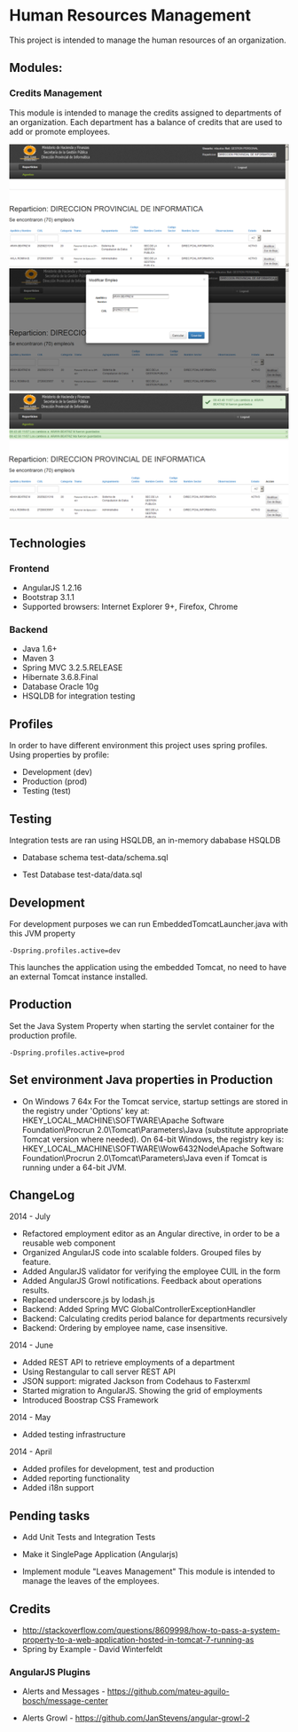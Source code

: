 
# Human Resources Management

This project is intended to manage the human resources of an organization.

## Modules:
### Credits Management

This module is intended to manage the credits assigned to departments of an organization. 
Each department has a balance of credits that are used to add or promote employees.

![](./documentation/doc01.png)
![](./documentation/doc02.png)
![](./documentation/doc03.png)

## Technologies
### Frontend

- AngularJS 1.2.16 
- Bootstrap 3.1.1
- Supported browsers: Internet Explorer 9+, Firefox, Chrome

### Backend
- Java 1.6+
- Maven 3 
- Spring MVC 3.2.5.RELEASE 
- Hibernate 3.6.8.Final 
- Database Oracle 10g 
- HSQLDB for integration testing

## Profiles

In order to have different environment this project uses spring profiles. Using properties by profile: 

 - Development (dev)
 - Production (prod)
 - Testing (test)

## Testing


Integration tests are ran using HSQLDB, an in-memory dababase HSQLDB

 - Database schema
test-data/schema.sql

 - Test Database
test-data/data.sql

## Development

For development purposes we can run EmbeddedTomcatLauncher.java with this JVM property

```
-Dspring.profiles.active=dev
```
This launches the application using the embedded Tomcat, no need to have an external Tomcat instance installed.


## Production

Set the Java System Property when starting the servlet container for the production profile.


```
-Dspring.profiles.active=prod
```

## Set environment Java properties in Production
 - On Windows 7 64x
For the Tomcat service, startup settings are stored in the registry under 'Options' key at:
HKEY_LOCAL_MACHINE\SOFTWARE\Apache Software Foundation\Procrun 2.0\Tomcat<X>\Parameters\Java
(substitute appropriate Tomcat version where needed).
On 64-bit Windows, the registry key is:
HKEY_LOCAL_MACHINE\SOFTWARE\Wow6432Node\Apache Software Foundation\Procrun 2.0\Tomcat<X>\Parameters\Java
even if Tomcat is running under a 64-bit JVM.


## ChangeLog

2014 - July
 
 - Refactored employment editor as an Angular directive, in order to be a reusable web component
 - Organized AngularJS code into scalable folders. Grouped files by feature.
 - Added AngularJS validator for verifying the employee CUIL in the form
 - Added AngularJS Growl notifications. Feedback about operations results.
 - Replaced underscore.js by lodash.js
 - Backend: Added Spring MVC GlobalControllerExceptionHandler
 - Backend: Calculating credits period balance for departments recursively
 - Backend: Ordering by employee name, case insensitive.

2014 - June

 - Added REST API to retrieve employments of a department
 - Using Restangular to call server REST API 
 - JSON support: migrated Jackson from Codehaus to Fasterxml
 - Started migration to AngularJS. Showing the grid of employments
 - Introduced Boostrap CSS Framework
 
2014 - May

 - Added testing infrastructure

2014 - April

 - Added profiles for development, test and production
 - Added reporting functionality
 - Added i18n support


## Pending tasks

- Add Unit Tests and Integration Tests
- Make it SinglePage Application (Angularjs) 

- Implement module "Leaves Management" This module is intended to manage the leaves of the employees.


## Credits

- http://stackoverflow.com/questions/8609998/how-to-pass-a-system-property-to-a-web-application-hosted-in-tomcat-7-running-as
- Spring by Example - David Winterfeldt

### AngularJS Plugins

- Alerts and Messages - 
https://github.com/mateu-aguilo-bosch/message-center

- Alerts Growl - https://github.com/JanStevens/angular-growl-2